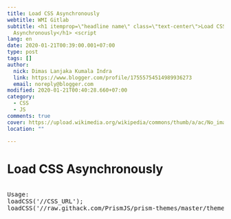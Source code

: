 ```yaml
---
title: Load CSS Asynchronously
webtitle: WMI Gitlab
subtitle: <h1 itemprop=\"headline name\" class=\"text-center\">Load CSS
  Asynchronously</h1> <script
lang: en
date: 2020-01-21T00:39:00.001+07:00
type: post
tags: []
author:
  nick: Dimas Lanjaka Kumala Indra
  link: https://www.blogger.com/profile/17555754514989936273
  email: noreply@blogger.com
modified: 2020-01-21T00:40:28.660+07:00
category:
  - CSS
  - JS
comments: true
cover: https://upload.wikimedia.org/wikipedia/commons/thumb/a/ac/No_image_available.svg/2048px-No_image_available.svg.png
location: ""

---
```


<h1 itemprop="headline name" class="text-center">Load CSS Asynchronously</h1>  <script src="https://gist-it.appspot.com/https://github.com/dimaslanjaka/Web-Manajemen/blob/master/js/loadcss.js"></script><pre class="alert alert-info" lang="js"><br>Usage: <br>loadCSS('//CSS_URL');<br>loadCSS('//raw.githack.com/PrismJS/prism-themes/master/themes/prism-vs.css');<br></pre>